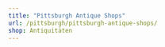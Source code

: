 ```yaml
---
title: "Pittsburgh Antique Shops"
url: /pittsburgh/pittsburgh-antique-shops/
shop: Antiquitäten
---
```

